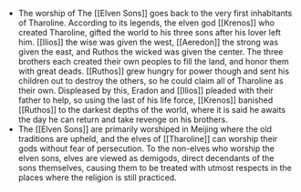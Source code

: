 - The worship of The [[Elven Sons]] goes back to the very first inhabitants of Tharoline. According to its legends, the elven god [[Krenos]]  who created Tharoline, gifted the world to his three sons after his lover left him. [[Ilios]]   the wise was given the west, [[Aeredon]]  the strong was given the east, and Ruthos the wicked was given the center. The three brothers each created their own peoples to fill the land, and honor them with great deads. [[Ruthos]]  grew hungry for power though and sent his children out to destroy the others, so he could claim all of Tharoline as their own. Displeased by this, Eradon and [[Ilios]]  pleaded with their father to help, so using the last of his life force, [[Krenos]]  banished [[Ruthos]]  to the darkest depths of the world, where it is said he awaits the day he can return and take revenge on his brothers.
- The [[Elven Sons]]   are primarily worshiped in Meijing where the old traditions are upheld, and the elves of [[Tharoline]]  can worship their gods without fear of persecution. To the non-elves who worship the elven sons, elves are viewed as demigods, direct decendants of the sons themselves, causing them to be treated with utmost respects in the places where the religion is still practiced.

